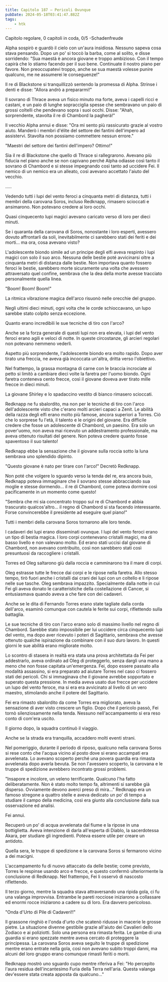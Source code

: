 ```yaml
---
title: Capitolo 187 – Pericoli Ovunque
pubDate: 2024-05-18T03:41:47.882Z
tags:
    - htk
---
```


Capitolo regolare,
0 capitoli in coda, 0/5
-Schadenfreude

Alpha sospirò e guardò il cielo con un'aura insidiosa. Nessuno sapeva cosa stava pensando. Dopo un po' si toccò la barba, come al solito, e disse sorridendo: "Sua maestà è ancora giovane e troppo ambizioso. Con il tempo capirà che lo stiamo facendo per il suo bene. Continuate il nostro piano per favore. Non preoccupatevi troppo, anche se sua maestà volesse punire qualcuno, me ne assumerei le conseguenze!"

Il re di Blackstone si tranquillizzò sentendo la promessa di Alpha. Strinse i denti e disse: "Allora andrò a prepararmi!"

Il sovrano di Thrace aveva un fisico minuto ma forte, aveva i capelli ricci e castani, e un paio di lunghe sopracciglia spesse che sembravano un paio di grossi coltelli che pendevano sopra i suoi occhi. Disse: "Ahah, sorprendente, stavolta il re di Chambord la pagherà!"

Il vecchio Alpha annuì e disse: "Ora mi sento più rassicurato grazie al vostro aiuto. Manderò i membri d'élite del settore dei fantini dell'impero ad assistervi. Stavolta non possiamo commettere nessun errore."

"Maestri del settore dei fantini dell'impero? Ottimo!"

Sia il re di Blackstone che quello di Thrace si rallegrarono. Avevano più fiducia nel piano anche se non capivano perché Alpha odiasse così tanto il sovrano di Chambord e si stesse impegnando così tanto ad uccidere Fei. Il nemico di un nemico era un alleato, così avevano accettato l'aiuto del vecchio.

.....

Vedendo tutti i lupi del vento feroci a cinquanta metri di distanza, tutti i membri della carovana Soros, incluso Redknapp, rimasero scioccati e ansimarono. Non potevano credere ai loro occhi.

Quasi cinquecento lupi magici avevano caricato verso di loro per dieci minuti.

Se i quaranta della carovana di Soros, nonostante i loro esperti, avessero dovuto affrontarli da soli, inevitabilmente ci sarebbero stati dei feriti e dei morti... ma ora, cosa avevano visto?

L'adolescente biondo simile ad un principe degli elfi aveva respinto i lupi magici con solo il suo arco. Nessuna delle bestie poté avvicinarsi oltre a cinquanta metri di distanza dalle bestie. Non importava quanto fossero feroci le bestie, sarebbero morte sicuramente una volta che avessero attraversato quel confine, sembrava che la dea della morte avesse tracciato personalmente quella linea.

"Boom! Boom! Boom!"

La ritmica vibrazione magica dell'arco risuonò nelle orecchie del gruppo.

Negli ultimi dieci minuti, ogni volta che le corde schioccavano, un lupo sarebbe stato colpito senza eccezione.

Quanto erano incredibili le sue tecniche di tiro con l'arco?

Anche se la forza generale di questi lupi non era elevata, i lupi del vento feroci erano agili e veloci di notte. In queste circostanze, gli arcieri regolari non potevano nemmeno vederli.

Aspetto più sorprendente, l'adolescente biondo era molto rapido. Dopo aver tirato una freccia, ne aveva già incoccata un'altra, dritta verso l'obiettivo.

Nel frattempo, la grassa montagna di carne con le braccia incrociate al petto si limitò a cambiare dieci volte la faretra per l'uomo biondo. Ogni faretra conteneva cento frecce, così il giovane doveva aver tirato mille frecce in dieci minuti.

La giovane Shirley e lo spadaccino vestito di bianco rimasero scioccati.

Redknapp ne fu sbalordito, ma non per le tecniche di tiro con l'arco dell'adolescente visto che c'erano molti arcieri capaci a Zenit. Le abilità della razza degli elfi erano molto più famose, ancora superiori a Torres. Ciò che lo sorprese fu l'età, il talento e le origini del giovane. Era difficile credere che fosse un adolescente di Chambord, un paesino. Era solo un pover'uomo, non aveva mai ricevuto un addestramento professionale, ma aveva ottenuto risultati del genere. Non poteva credere quanto fosse spaventoso il suo talento!

Redknapp ebbe la sensazione che il giovane sulla roccia sotto la luna sembrava uno splendido dipinto.

"Questo giovane è nato per tirare con l'arco!" Decretò Redknapp.

Non poté che volgere lo sguardo verso la tenda del re, era ancora buio, Redknapp poteva immaginare che il sovrano stesse abbracciando sua moglie e stesse dormendo... il re di Chambord, come poteva dormire così pacificamente in un momento come questo!

"Sembra che mi sia concentrato troppo sul re di Chambord e abbia trascurato qualcos'altro... il regno di Chambord si sta facendo interessante. Forse convincerebbe il presidente ad eseguire quel piano!"

Tutti i membri della carovana Soros tornarono alle loro tende.

I cadaveri dei lupi erano disseminati ovunque. I lupi del vento feroci erano un tipo di bestia magica. I loro corpi contenevano cristalli magici, ma di basso livello e non valevano molto. Ed erano stati uccisi dal giovane di Chambord, non avevano contribuito, così non sarebbero stati così presuntuosi da raccogliere i cristalli.

Torres ed Oleg saltarono giù dalla roccia e camminarono tra il mare di corpi.

Oleg estrasse tutte le frecce dai corpi e le ripose nella faretra. Allo stesso tempo, tirò fuori anche i cristalli dai crani dei lupi con un coltello e li ripose nelle sue tasche. Oleg sembrava impazzito. Specialmente dalla notte in cui Fei gli aveva donato le caratteristiche della costellazione di Cancer, si entusiasmava quando aveva a che fare con dei cadaveri.

Anche se le dita di Fernando Torres erano state tagliate dalla corda dell'arco, esaminò comunque con cautela le ferite sui corpi, riflettendo sulla battaglia.

Le sue tecniche di tiro con l'arco erano solo di massimo livello nel regno di Chambord. Sarebbe stato impossibile per lui uccidere circa cinquecento lupi del vento, ma dopo aver ricevuto i poteri di Sagittario, sembrava che avesse ottenuto qualche ispirazione da combinare con il suo duro lavoro. In questi giorni le sue abilità erano migliorate molto.

Lo scontro di stasera in realtà era stata una prova architettata da Fei per addestrarlo, aveva ordinato ad Oleg di proteggerlo, senza dargli una mano a meno che non fosse capitata un'emergenza. Fei, dopo essere passato alla modalità assassino, si era preparato ad aiutare Torres nel caso ci fossero stati dei pericoli. Chi si immaginava che il giovane avrebbe sopportato e superato questa pressione. In media aveva usato due frecce per uccidere un lupo del vento feroce, ma si era era avvicinato al livello di un vero maestro, stimolando anche il potere del Sagittario.

Fei era rimasto sbalordito da come Torres era migliorato, aveva la sensazione di aver visto crescere un figlio. Dopo che il pericolo passò, Fei tornò silenziosamente nella tenda. Nessuno nell'accampamento si era reso conto di com'era uscito.

Il giorno dopo, la squadra continuò il viaggio.

Anche se la strada era tranquilla, accaddero molti eventi strani.

Nel pomeriggio, durante il periodo di riposo, qualcuno nella carovana Soros si rese conto che l'acqua vicino al posto dove si erano accampati era avvelenata. Lo avevano scoperto perché una povera guardia era rimasta avvelenata dopo averla bevuta. Se non l'avessero scoperto, la carovana e le truppe di spedizione avrebbero incontrato grossi problemi.

"Insapore e incolore, un veleno terrificante. Qualcuno l'ha fatto deliberatamente. Non è stato molto tempo fa, altrimenti si sarebbe già disperso. Ovviamente devono averci preso di mira..." Redknapp era un famoso stregone a quattro stelle e aveva dedicato un po' di tempo a studiare il campo della medicina, così era giunto alla conclusione dalla sua osservazione ed analisi.

Fei annuì.

Recuperò un po' di acqua avvelenata dal fiume e la ripose in una bottiglietta. Aveva intenzione di darla all'esperta di Diablo, la sacerdotessa Akara, per studiare gli ingredienti. Poteva essere utile per creare un antidoto.

Quella sera, le truppe di spedizione e la carovana Soros si fermarono vicino a dei macigni.

L'accampamento fu di nuovo attaccato da delle bestie; come previsto, Torres le respinse usando arco e frecce, e questo confermò ulteriormente la conclusione di Redknapp. Nel frattempo, Fei li osservò di nascosto riflettendo.

Il terzo giorno, mentre la squadra stava attraversando una ripida gola, ci fu una valanga improvvisa. Entrambe le pareti rocciose iniziarono a collassare ed enormi rocce iniziarono a cadere su di loro. Era davvero pericoloso.

"Onda d'Urto di Pile di Cadaveri!!"

Il grassone ringhiò e l'onda d'urto che scatenò ridusse in macerie le grosse pietre. La situazione divenne gestibile grazie all'aiuto dei Cavalieri dello Zodiaco e ai poliziotti. Solo una persona era rimasta ferita. Le gambe di una guardia si erano spezzate mentre aveva cercato di proteggere la principessa. La carovana Soros aveva seguito le truppe di spedizione mentre erano entrate nella gola, così non avevano subìto troppi danni, ma alcuni del loro gruppo erano comunque rimasti feriti o morti.

Redknapp mostrò uno sguardo cupo mentre riferiva a Fei: "Ho percepito l'aura residua dell'incantesimo Furia della Terra nell'aria. Questa valanga dev'essere stata creata apposta da qualcuno..."




